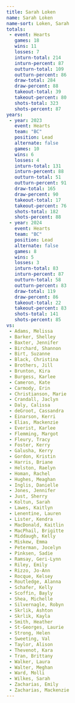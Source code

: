 ```yaml
---
title: Sarah Loken
name: Sarah Loken
name-sort: Loken, Sarah
totals:
 - event: Hearts
   games: 18
   wins: 11
   losses: 7
   inturn-total: 214
   inturn-percent: 87
   outturn-total: 109
   outturn-percent: 86
   draw-total: 284
   draw-percent: 88
   takeout-total: 39
   takeout-percent: 80
   shots-total: 323
   shots-percent: 87
years:
 - year: 2023
   event: Hearts
   team: "BC"
   position: Lead
   alternate: false
   games: 10
   wins: 6
   losses: 4
   inturn-total: 131
   inturn-percent: 88
   outturn-total: 51
   outturn-percent: 91
   draw-total: 165
   draw-percent: 90
   takeout-total: 17
   takeout-percent: 76
   shots-total: 182
   shots-percent: 88
 - year: 2024
   event: Hearts
   team: "BC"
   position: Lead
   alternate: false
   games: 8
   wins: 5
   losses: 3
   inturn-total: 83
   inturn-percent: 87
   outturn-total: 58
   outturn-percent: 83
   draw-total: 119
   draw-percent: 86
   takeout-total: 22
   takeout-percent: 83
   shots-total: 141
   shots-percent: 85
vs:
 - Adams, Melissa
 - Barker, Shelley
 - Baxter, Jennifer
 - Birchard, Shannon
 - Birt, Suzanne
 - Black, Christina
 - Brothers, Jill
 - Brunton, Kira
 - Burgess, Karlee
 - Cameron, Kate
 - Carmody, Erin
 - Christianson, Marie
 - Crandall, Jaclyn
 - Daly, Calissa
 - deGroot, Cassandra
 - Einarson, Kerri
 - Elias, Mackenzie
 - Everist, Karlee
 - Flemming, Margot
 - Fleury, Tracy
 - Foster, Kerry
 - Galusha, Kerry
 - Gordon, Kristin
 - Harris, Briane
 - Helston, Raelyn
 - Homan, Rachel
 - Hughes, Meaghan
 - Inglis, Danielle
 - Jones, Jennifer
 - Just, Sherry
 - Koltun, Sarah
 - Lawes, Kaitlyn
 - Lenentine, Lauren
 - Lister, Kendra
 - MacDonald, Kaitlin
 - MacPhail, Brigitte
 - Middaugh, Kelly
 - Miskew, Emma
 - Peterman, Jocelyn
 - Pinksen, Sadie
 - Ramsay, Geri-Lynn
 - Riley, Emily
 - Rizzo, Jo-Ann
 - Rocque, Kelsey
 - Routledge, Alanna
 - Schafer, Kelly
 - Scoffin, Bayly
 - Shea, Michelle
 - Silvernagle, Robyn
 - Skrlik, Ashton
 - Skrlik, Kayla
 - Smith, Heather
 - St-Georges, Laurie
 - Strong, Helen
 - Sweeting, Val
 - Taylor, Alison
 - Thevenot, Kara
 - Tran, Brittany
 - Walker, Laura
 - Walter, Meghan
 - Ward, Molli
 - Wilkes, Sarah
 - Zacharias, Emily
 - Zacharias, Mackenzie
---
```

